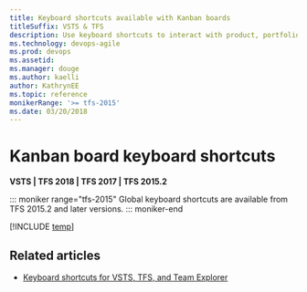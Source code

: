 ```yaml
---
title: Keyboard shortcuts available with Kanban boards
titleSuffix: VSTS & TFS
description: Use keyboard shortcuts to interact with product, portfolio, and sprint backlogs in Visual Studio Team Services & Team Foundation Server   
ms.technology: devops-agile
ms.prod: devops
ms.assetid: 
ms.manager: douge
ms.author: kaelliauthor: KathrynEE
ms.topic: reference
monikerRange: '>= tfs-2015'
ms.date: 03/20/2018
---
```


# Kanban board keyboard shortcuts

**VSTS | TFS 2018 | TFS 2017 | TFS 2015.2**

::: moniker range="tfs-2015"
Global keyboard shortcuts are available from TFS 2015.2 and later versions.
::: moniker-end

[!INCLUDE [temp](../../_shared/keyboard-shortcuts/work-board-shortcuts.md)]


## Related articles

- [Keyboard shortcuts for VSTS, TFS, and Team Explorer](../../project/navigation/keyboard-shortcuts.md)


